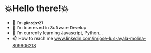 # 💥Hello there!💥

- 📢 I’m **`@Knoisy27`**
- 👀 I’m interested in Software Develop
- 📏 I’m currently learning Javascript, Python...
- 📫 How to reach me www.linkedin.com/in/jose-luis-ayala-molina-809906218

<!---
Knoisy27/Knoisy27 is a ✨ special ✨ repository because its `README.md` (this file) appears on your GitHub profile.
You can click the Preview link to take a look at your changes.
--->
